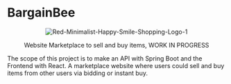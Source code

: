# BargainBee

<p align="center">
<img src="https://i.ibb.co/sCZqkjt/Red-Minimalist-Happy-Smile-Shopping-Logo-1.png" alt="Red-Minimalist-Happy-Smile-Shopping-Logo-1" border="0">
</p>

<p align="center">
Website Marketplace to sell and buy items, WORK IN PROGRESS

The scope of this project is to make an API with Spring Boot and the Frontend with React. A marketplace website where
users could sell and buy items from other users via bidding or instant buy.
</p>
